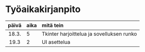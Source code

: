 # Työaikakirjanpito

| päivä | aika | mitä tein  |
| :----:|:-----| :-----|
| 18.3. | 5    | Tkinter harjoittelua ja sovelluksen runko |
| 19.3  | 2    | UI asettelua |
